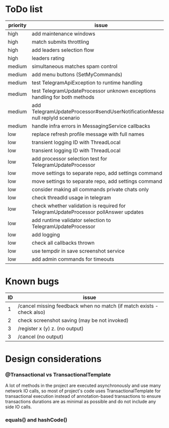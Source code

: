 # ToDo list

| priority | issue                                                                               |
|----------|-------------------------------------------------------------------------------------|
| high     | add maintenance windows                                                             |
| high     | match submits throttling                                                            |
| high     | add leaders selection flow                                                          |
| high     | leaders rating                                                                      |
| medium   | simultaneous matches spam control                                                   |
| medium   | add menu buttons (SetMyCommands)                                                    |
| medium   | test TelegramApiException to runtime handling                                       |
| medium   | test TelegramUpdateProcessor unknown exceptions handling for both methods           |
| medium   | add TelegramUpdateProcessor#sendUserNotificationMessage null replyId scenario       |
| medium   | handle infra errors in MessagingService callbacks                                   |
| low      | replace refresh profile message with full names                                     |
| low      | transient logging ID with ThreadLocal                                               |
| low      | transient logging ID with ThreadLocal                                               |
| low      | add processor selection test for TelegramUpdateProcessor                            |
| low      | move settings to separate repo, add settings command                                |
| low      | move settings to separate repo, add settings command                                |
| low      | consider making all commands private chats only                                     |
| low      | check threadId usage in telegram                                                    |
| low      | check whether validation is required for TelegramUpdateProcessor pollAnswer updates |
| low      | add runtime validator selection to TelegramUpdateProcessor                          |
| low      | add logging                                                                         |
| low      | check all callbacks thrown                                                          |
| low      | use tempdir in save screenshot service                                              |
| low      | add admin commands for timeouts                                                     |

# Known bugs

| ID | issue                                                                 |
|----|-----------------------------------------------------------------------|
| 1  | /cancel missing feedback when no match (if match exists - check also) | 
| 2  | check screenshot saving (may be not invoked)                          |
| 3  | /register x (y) z.           (no output)                              |
| 3  | /cancel           (no output)                                         |

# Design considerations

### @Transactional vs TransactionalTemplate

A lot of methods in the project are executed asynchronously and use many network IO calls, so most of project's code
uses TransactionalTemplate for transactional execution instead of annotation-based transactions to ensure transactions
durations are as minimal as possible and do not include any side IO calls.

### equals() and hashCode()
